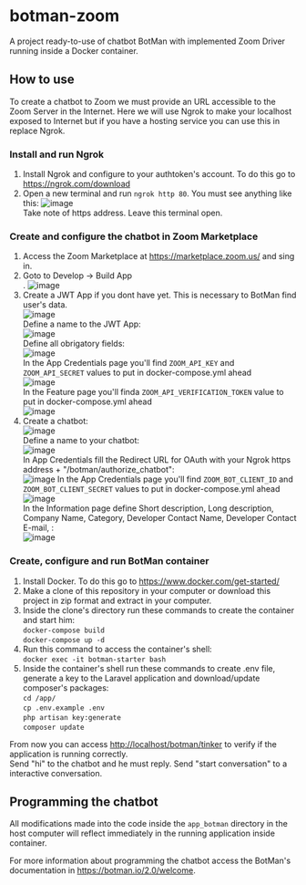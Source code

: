 # botman-zoom
A project ready-to-use of chatbot BotMan with implemented Zoom Driver running inside a Docker container.

## How to use

To create a chatbot to Zoom we must provide an URL accessible to the Zoom Server in the Internet. Here we will use Ngrok to make your localhost exposed to Internet but if you have a hosting service you can use this in replace Ngrok.

### Install and run Ngrok

1. Install Ngrok and configure to your authtoken's account. To do this go to <https://ngrok.com/download><br>
2. Open a new terminal and run `ngrok http 80`. You must see anything like this:
![image](https://user-images.githubusercontent.com/8368009/163388373-118b3eb1-a56f-417a-8116-0bb252a8ff35.png)<br>
Take note of https address. Leave this terminal open.

### Create and configure the chatbot in Zoom Marketplace

1. Access the Zoom Marketplace at <https://marketplace.zoom.us/> and sing in.
2. Goto to Develop -> Build App<br>.
![image](https://user-images.githubusercontent.com/8368009/163389785-04f96f87-6281-433a-a7ce-34b900b34abf.png)
3. Create a JWT App if you dont have yet. This is necessary to BotMan find user's data.<br>
![image](https://user-images.githubusercontent.com/8368009/163390503-49159f16-dfe7-4f75-96d8-1edb00cdf98d.png)<br>
Define a name to the JWT App:<br>
![image](https://user-images.githubusercontent.com/8368009/163390836-dc3d83a4-51d2-43ea-8182-34c17b5c63c6.png)<br>
Define all obrigatory fields:<br>
![image](https://user-images.githubusercontent.com/8368009/163391319-44641c25-5694-46fa-9fa5-abfa2547d25b.png)<br>
In the App Credentials page you'll find `ZOOM_API_KEY` and `ZOOM_API_SECRET` values to put in docker-compose.yml ahead<br>
![image](https://user-images.githubusercontent.com/8368009/163391908-efc36b74-7fdb-48d6-a507-c6d19ee66d50.png)<br>
In the Feature page you'll finda `ZOOM_API_VERIFICATION_TOKEN` value to put in docker-compose.yml ahead<br>
![image](https://user-images.githubusercontent.com/8368009/163392978-4afc3b06-2906-45a7-ac46-238efec68ae4.png)
4. Create a chatbot:<br>
![image](https://user-images.githubusercontent.com/8368009/163394001-56c9b2b7-227c-4309-b429-ba4de6377ebd.png)<br>
Define a name to your chatbot:<br>
![image](https://user-images.githubusercontent.com/8368009/163396566-f8a70d72-a12c-4183-a3ac-8858f83218c5.png)<br>
In App Credentials fill the Redirect URL for OAuth with your Ngrok https address + "/botman/authorize_chatbot":<br>
![image](https://user-images.githubusercontent.com/8368009/163397792-5cc63a54-17d1-4415-918d-09b46af94544.png)
In the App Credentials page you'll find `ZOOM_BOT_CLIENT_ID` and `ZOOM_BOT_CLIENT_SECRET` values to put in docker-compose.yml ahead<br>
![image](https://user-images.githubusercontent.com/8368009/163399135-5b0eb54a-9be5-4a8b-a9dd-cc90dbc4b1f8.png)<br>
In the Information page define Short description, Long description, Company Name, Category, Developer Contact Name, Developer Contact E-mail, :<br>
![image](https://user-images.githubusercontent.com/8368009/163399650-d3813a98-279b-4f8b-81b2-f4975bba7eb2.png)



### Create, configure and run BotMan container

1. Install Docker. To do this go to <https://www.docker.com/get-started/><br>
2. Make a clone of this repository in your computer or download this project in zip format and extract in your computer.<br>
3. Inside the clone's directory run these commands to create the container and start him:<br>
`docker-compose build`<br>
`docker-compose up -d`<br>
4. Run this command to access the container's shell:<br>
`docker exec -it botman-starter bash`<br>
5. Inside the container's shell run these commands to create .env file, generate a key to the Laravel application and download/update composer's packages:<br>
`cd /app/`<br>
`cp .env.example .env`<br>
`php artisan key:generate`<br>
`composer update`<br>

From now you can access <http://localhost/botman/tinker> to verify if the application is running correctly.<br>
Send "hi" to the chatbot and he must reply. Send "start conversation" to a interactive conversation.

## Programming the chatbot

All modifications made into the code inside the `app_botman` directory in the host computer will reflect immediately in the running application inside container.

For more information about programming the chatbot access the BotMan's documentation in <https://botman.io/2.0/welcome>.

